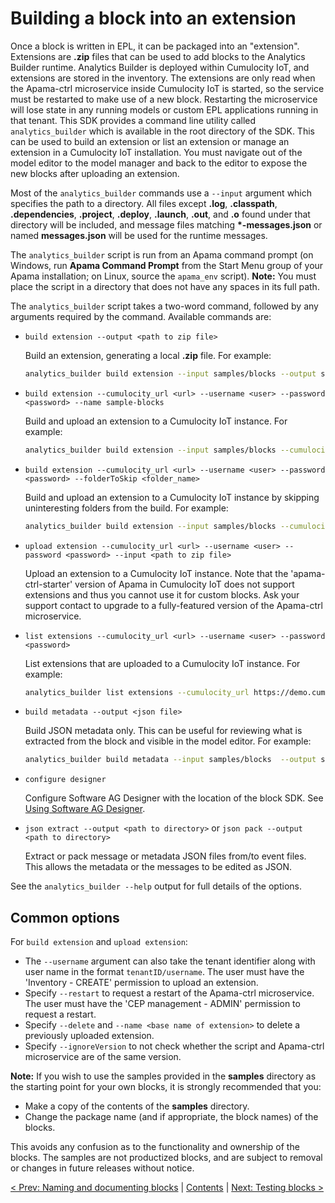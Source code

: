 # Building a block into an extension

Once a block is written in EPL, it can be packaged into an "extension". Extensions are **.zip** files that can be used to add blocks to the Analytics Builder runtime. Analytics Builder is deployed within Cumulocity IoT, and extensions are stored in the inventory. The extensions are only read when the Apama-ctrl microservice inside Cumulocity IoT is started, so the service must be restarted to make use of a new block. Restarting the microservice will lose state in any running models or custom EPL applications running in that tenant. This SDK provides a command line utility called `analytics_builder` which is available in the root directory of the SDK. This can be used to build an extension or list an extension or manage an extension in a Cumulocity IoT installation. You must navigate out of the model editor to the model manager and back to the editor to expose the new blocks after uploading an extension.

Most of the `analytics_builder` commands use a `--input` argument which specifies the path to a directory. All files except **.log**, **.classpath**, **.dependencies**, **.project**, **.deploy**, **.launch**, **.out**, and **.o** found under that directory will be included, and message files matching **\*-messages.json** or named **messages.json** will be used for the runtime messages.

The `analytics_builder` script is run from an Apama command prompt (on Windows, run **Apama Command Prompt** from the Start Menu group of your Apama installation; on Linux, source the `apama_env` script). **Note:** You must place the script in a directory that does not have any spaces in its full path. 

The `analytics_builder` script takes a two-word command, followed by any arguments required by the command. Available commands are:

* `build extension --output <path to zip file>`

  Build an extension, generating a local **.zip** file. For example:

  ```bash
  analytics_builder build extension --input samples/blocks --output sample-blocks.zip
  ```

* `build extension --cumulocity_url <url> --username <user> --password <password> --name sample-blocks`

  Build and upload an extension to a Cumulocity IoT instance. For example:

  ```bash
  analytics_builder build extension --input samples/blocks --cumulocity_url https://demo.cumulocity.com/ --username tenantID/user --password pass
  ```

* `build extension --cumulocity_url <url> --username <user> --password <password> --folderToSkip <folder_name>`

  Build and upload an extension to a Cumulocity IoT instance by skipping uninteresting folders from the build. For example:

  ```bash
  analytics_builder build extension --input samples/blocks --cumulocity_url https://demo.cumulocity.com/ --username tenantID/user --password pass --folderToSkip temp --folderToSkip temp1
  ```

* `upload extension --cumulocity_url <url> --username <user> --password <password> --input <path to zip file>`

  Upload an extension to a Cumulocity IoT instance.  Note that the 'apama-ctrl-starter' version of Apama in Cumulocity IoT does not support extensions and thus you cannot use it for custom blocks.
  Ask your support contact to upgrade to a fully-featured version of the Apama-ctrl microservice.

* `list extensions --cumulocity_url <url> --username <user> --password <password> `

  List extensions that are uploaded to a Cumulocity IoT instance. For example:

  ```bash
  analytics_builder list extensions --cumulocity_url https://demo.cumulocity.com/ --username tenantID/user --password pass
  ```
  
* `build metadata --output <json file>`

  Build JSON metadata only. This can be useful for reviewing what is extracted from the block and visible in the model editor. For example:

  ```bash
  analytics_builder build metadata --input samples/blocks  --output samples.json
  ```

* `configure designer`

  Configure Software AG Designer with the location of the block SDK.  See [Using Software AG Designer](007-UsingDesigner.md).

* `json extract --output <path to directory>` or `json pack --output <path to directory>`

  Extract or pack message or metadata JSON files from/to event files. This allows the metadata or the messages to be edited as JSON.

See the `analytics_builder --help` output for full details of the options.

## Common options

For `build extension` and `upload extension`:

* The `--username` argument can also take the tenant identifier along with user name in the format `tenantID/username`.  The user must have the 'Inventory - CREATE' permission to upload an extension.
* Specify `--restart` to request a restart of the Apama-ctrl microservice.  The user must have the 'CEP management - ADMIN' permission to request a restart.
* Specify `--delete` and `--name <base name of extension>` to delete a previously uploaded extension.
* Specify `--ignoreVersion` to not check whether the script and Apama-ctrl microservice are of the same version.


**Note:** If you wish to use the samples provided in the **samples** directory as the starting point for your own blocks, it is strongly recommended that you:

* Make a copy of the contents of the **samples** directory.
* Change the package name (and if appropriate, the block names) of the blocks.

This avoids any confusion as to the functionality and ownership of the blocks. The samples are not productized blocks, and are subject to removal or changes in future releases without notice.

[< Prev: Naming and documenting blocks](020-NamingAndDoc.md) | [Contents](000-contents.md) | [Next: Testing blocks >](035-Testing.md) 
